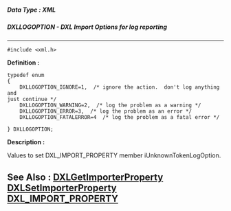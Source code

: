 ##### Data Type : XML
##### DXLLOGOPTION - DXL Import Options for log reporting
---
```
#include <xml.h>
```

**Definition :**
```
typedef enum
{
	DXLLOGOPTION_IGNORE=1,  /* ignore the action.  don't log anything and 
just continue */
	DXLLOGOPTION_WARNING=2,  /* log the problem as a warning */
	DXLLOGOPTION_ERROR=3,  /* log the problem as an error */
	DXLLOGOPTION_FATALERROR=4  /* log the problem as a fatal error */

} DXLLOGOPTION; 
```

**Description :**

Values to set DXL_IMPORT_PROPERTY member iUnknownTokenLogOption.  


**See Also :**
[DXLGetImporterProperty](/domino-c-api-docs/reference/Func/DXLGetImporterProperty)
[DXLSetImporterProperty](/domino-c-api-docs/reference/Func/DXLSetImporterProperty)
[DXL_IMPORT_PROPERTY](/domino-c-api-docs/reference/Data/DXL_IMPORT_PROPERTY)
---
